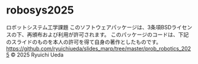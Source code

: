 # robosys2025
ロボットシステム工学課題
このソフトウェアパッケージは、3条項BSDライセンスの下、再頒布および利用が許可されます。
このパッケージのコードは、下記のスライドのものを本人の許可を得て自身の著作としたものです。
   https://github.com/ryuichiueda/slides_marp/tree/master/prob_robotics_2025
© 2025 Ryuichi Ueda

